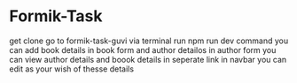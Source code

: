 # Formik-Task
get clone 
go to formik-task-guvi via terminal
run npm run dev command
you can add book details in book form and author detailos in author form 
you can view author details and boook details in seperate link in navbar
you can edit as your wish of thesse details 
